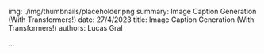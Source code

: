 img: ./img/thumbnails/placeholder.png
summary: Image Caption Generation (With Transformers!)
date: 27/4/2023
title: Image Caption Generation (With Transformers!)
authors: Lucas Gral

...